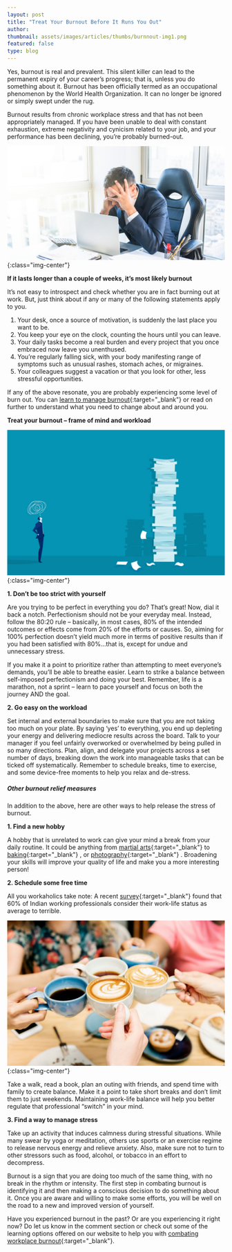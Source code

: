 ```yaml
---
layout: post
title: "Treat Your Burnout Before It Runs You Out"
author:
thumbnail: assets/images/articles/thumbs/burnnout-img1.png
featured: false
type: blog
---
```


Yes, burnout is real and prevalent. This silent killer can lead to the permanent expiry of your career’s progress; that is, unless you do something about it. Burnout has been officially termed as an occupational phenomenon by the World Health Organization. It can no longer be ignored or simply swept under the rug.

Burnout results from chronic workplace stress and that has not been appropriately managed. If you have been unable to deal with constant exhaustion, extreme negativity and cynicism related to your job, and your performance has been declining, you’re probably burned-out.

![burnout](/assets/images/articles/burnnout-img1.png){:class="img-center"}

**If it lasts longer than a couple of weeks, it’s most likely burnout**

It’s not easy to introspect and check whether you are in fact burning out at work. But, just think about if any or many of the following statements apply to you.

1. Your desk, once a source of motivation, is suddenly the last place you want to be.
2. You keep your eye on the clock, counting the hours until you can leave.
3. Your daily tasks become a real burden and every project that you once embraced now leave you unenthused.
4. You’re regularly falling sick, with your body manifesting range of symptoms such as unusual rashes, stomach aches, or migraines.
5. Your colleagues suggest a vacation or that you look for other, less stressful opportunities.

If any of the above resonate, you are probably experiencing some level of burn out. You can [learn to manage burnout](https://lore.online/results/burnout){:target="\_blank"} or read on further to understand what you need to change about and around you.

**Treat your burnout – frame of mind and workload**

![burnout](/assets/images/articles/burnnout-img2.png){:class="img-center"}

**1. Don’t be too strict with yourself**

Are you trying to be perfect in everything you do? That’s great! Now, dial it back a notch. Perfectionism should not be your everyday meal. Instead, follow the 80:20 rule – basically, in most cases, 80% of the intended outcomes or effects come from 20% of the efforts or causes. So, aiming for 100% perfection doesn’t yield much more in terms of positive results than if you had been satisfied with 80%...that is, except for undue and unnecessary stress.

If you make it a point to prioritize rather than attempting to meet everyone’s demands, you’ll be able to breathe easier. Learn to strike a balance between self-imposed perfectionism and doing your best. Remember, life is a marathon, not a sprint – learn to pace yourself and focus on both the journey AND the goal.

**2. Go easy on the workload**

Set internal and external boundaries to make sure that you are not taking too much on your plate. By saying ‘yes’ to everything, you end up depleting your energy and delivering mediocre results across the board. Talk to your manager if you feel unfairly overworked or overwhelmed by being pulled in so many directions. Plan, align, and delegate your projects across a set number of days, breaking down the work into manageable tasks that can be ticked off systematically. Remember to schedule breaks, time to exercise, and some device-free moments to help you relax and de-stress.

<h5>Other burnout relief measures</h5>

In addition to the above, here are other ways to help release the stress of burnout.

**1. Find a new hobby**

A hobby that is unrelated to work can give your mind a break from your daily routine. It could be anything from [martial arts](https://lore.online/results/martial%2520arts){:target="\_blank"} to [baking](https://lore.online/results/baking){:target="\_blank"} , or [photography](https://lore.online/results/photography){:target="\_blank"} . Broadening your skills will improve your quality of life and make you a more interesting person!

**2. Schedule some free time**

All you workaholics take note: A recent [survey](https://media.monsterindia.com/logos/research_report/Work-Life-Balance_Infographics-India.pdf?spl=IN_WLB_Content){:target="\_blank"} found that 60% of Indian working professionals consider their work-life status as average to terrible.

![burnout](/assets/images/articles/burnnout-img3.png){:class="img-center"}

Take a walk, read a book, plan an outing with friends, and spend time with family to create balance. Make it a point to take short breaks and don’t limit them to just weekends. Maintaining work-life balance will help you better regulate that professional “switch” in your mind.

**3. Find a way to manage stress**

Take up an activity that induces calmness during stressful situations. While many swear by yoga or meditation, others use sports or an exercise regime to release nervous energy and relieve anxiety. Also, make sure not to turn to other stressors such as food, alcohol, or tobacco in an effort to decompress.

Burnout is a sign that you are doing too much of the same thing, with no break in the rhythm or intensity. The first step in combating burnout is identifying it and then making a conscious decision to do something about it. Once you are aware and willing to make some efforts, you will be well on the road to a new and improved version of yourself.

Have you experienced burnout in the past? Or are you experiencing it right now? Do let us know in the comment section or check out some of the learning options offered on our website to help you with [combating workplace burnout](https://lore.online/results/burnout){:target="\_blank"}.
